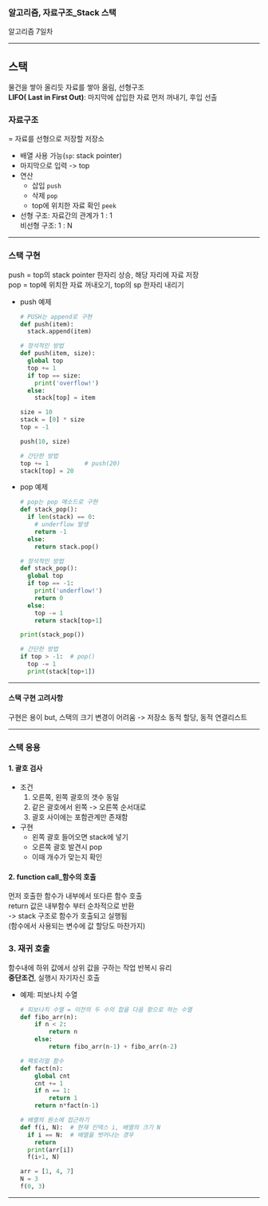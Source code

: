 ### 알고리즘, 자료구조_Stack 스택
알고리즘 7일차

---
## 스택
물건을 쌓아 올리듯 자료를 쌓아 올림, 선형구조  
**LIFO( Last in First Out)**: 마지막에 삽입한 자료 먼저 꺼내기, 후입 선출  

### 자료구조
= 자료를 선형으로 저장할 저장소
- 배열 사용 가능(`sp`: stack pointer)
- 마지막으로 입력 -> top
- 연산
  - 삽입 `push`
  - 삭제 `pop`
  - top에 위치한 자료 확인 `peek`
- 선형 구조: 자료간의 관계가 1 : 1  
  비선형 구조: 1 : N  
---
### 스택 구현
push = top의 stack pointer 한자리 상승, 해당 자리에 자료 저장  
pop = top에 위치한 자료 꺼내오기, top의 sp 한자리 내리기
- push 예제
  ```python
  # PUSH는 append로 구현
  def push(item):
    stack.append(item)

  # 정석적인 방법
  def push(item, size):
    global top
    top += 1
    if top == size:
      print('overflow!')
    else:
      stack[top] = item
  
  size = 10
  stack = [0] * size
  top = -1

  push(10, size)

  # 간단한 방법
  top += 1          # push(20)
  stack[top] = 20
  ```
- pop 예제
  ```python
  # pop는 pop 메소드로 구현
  def stack_pop():
    if len(stack) == 0:
      # underflow 발생
      return -1
    else:
      return stack.pop()

  # 정석적인 방법
  def stack_pop():
    global top
    if top == -1:
      print('underflow!')
      return 0
    else:
      top -= 1
      return stack[top+1]
  
  print(stack_pop())

  # 간단한 방법
  if top > -1:  # pop()
    top -= 1
    print(stack[top+1])
  ```
---
#### 스택 구현 고려사항
구현은 용이 but, 스택의 크기 변경이 어려움
-> 저장소 동적 할당, 동적 연결리스트

---
### 스택 응용
#### 1. 괄호 검사
- 조건  
  1. 오른쪽, 왼쪽 괄호의 갯수 동일
  2. 같은 괄호에서 왼쪽 -> 오른쪽 순서대로
  3. 괄호 사이에는 포함관계만 존재함
- 구현  
  - 왼쪽 괄호 들어오면 stack에 넣기
  - 오른쪽 괄호 발견시 pop
  - 이때 개수가 맞는지 확인

#### 2. **function call_함수의 호출**  
먼저 호출한 함수가 내부에서 또다른 함수 호출  
return 값은 내부함수 부터 순차적으로 반환  
-> stack 구조로 함수가 호출되고 실행됨  
(함수에서 사용되는 변수에 값 할당도 마찬가지)  

### 3. **재귀 호출**
함수내에 하위 값에서 상위 값을 구하는 작업 반복시 유리  
**중단조건**, 실행시 자기자신 호출
- 예제: 피보나치 수열   
  ```python
  # 피보나치 수열 = 이전의 두 수의 합을 다음 항으로 하는 수열
  def fibo_arr(n):
      if n < 2:
          return n
      else:
          return fibo_arr(n-1) + fibo_arr(n-2)

  # 팩토리얼 함수
  def fact(n):
      global cnt
      cnt += 1
      if n == 1:
          return 1
      return n*fact(n-1)

  # 배열의 원소에 접근하기
  def f(i, N):  # 현재 인덱스 i, 배열의 크기 N
    if i == N:  # 배열을 벗어나는 경우
      return
    print(arr[i])
    f(i+1, N)
  
  arr = [1, 4, 7]
  N = 3
  f(0, 3)
  ```
---